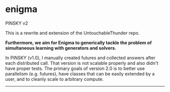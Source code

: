 # enigma
PINSKY v2

This is a rewrite and extension of the UntouchableThunder repo.

**Furthermore, we aim for Enigma to generically tackle the 
problem of simultaneous learning with generators and solvers.**

In PINSKY (v1.0), I manually created futures and collected answers after each distributed call.
That version is not scalable properly and also didn't have proper tests. 
The primary goals of version 2.0 is to better use parallelism (e.g. futures), have classes that can be easily extended 
by a user, and to cleanly scale to arbitrary compute. 

----  

